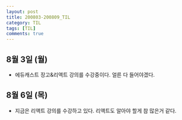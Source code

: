 ```yaml
---
layout: post
title: 200803-200809_TIL
category: TIL
tags: [TIL]
comments: true
---
```



## 8월 3일 (월)
- 에듀캐스트 장고&리액트 강의를 수강중이다. 얼른 다 들어야겠다.


## 8월 6일 (목)
- 지금은 리액트 강의를 수강하고 있다. 리액트도 알아야 할게 참 많은거 같다.
